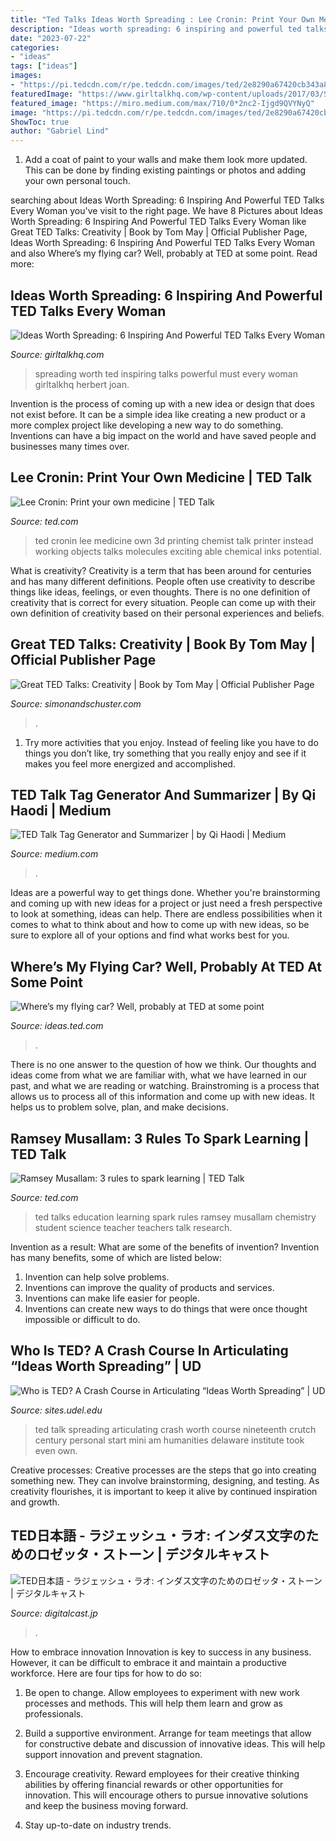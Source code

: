 ```yaml
---
title: "Ted Talks Ideas Worth Spreading : Lee Cronin: Print Your Own Medicine"
description: "Ideas worth spreading: 6 inspiring and powerful ted talks every woman"
date: "2023-07-22"
categories:
- "ideas"
tags: ["ideas"]
images:
- "https://pi.tedcdn.com/r/pe.tedcdn.com/images/ted/2e8290a67420cb343a885d088ddd8a40b2716e29_1600x1200.jpg?w=1200"
featuredImage: "https://www.girltalkhq.com/wp-content/uploads/2017/03/Screen-Shot-2017-03-02-at-5.28.23-PM-e1488504568213.png"
featured_image: "https://miro.medium.com/max/710/0*2nc2-Ijgd9QVYNyQ"
image: "https://pi.tedcdn.com/r/pe.tedcdn.com/images/ted/2e8290a67420cb343a885d088ddd8a40b2716e29_1600x1200.jpg?w=1200"
ShowToc: true
author: "Gabriel Lind"
---
```



1. Add a coat of paint to your walls and make them look more updated. This can be done by finding existing paintings or photos and adding your own personal touch. 

	

		
searching about Ideas Worth Spreading: 6 Inspiring And Powerful TED Talks Every Woman you've visit to the right page. We have 8 Pictures about Ideas Worth Spreading: 6 Inspiring And Powerful TED Talks Every Woman like Great TED Talks: Creativity | Book by Tom May | Official Publisher Page, Ideas Worth Spreading: 6 Inspiring And Powerful TED Talks Every Woman and also Where’s my flying car? Well, probably at TED at some point. Read more:
		
    
## Ideas Worth Spreading: 6 Inspiring And Powerful TED Talks Every Woman

<img loading=lazy src="https://www.girltalkhq.com/wp-content/uploads/2017/03/Screen-Shot-2017-03-02-at-5.28.23-PM-e1488504568213.png" onerror="this.onerror=null;this.src='https://tse3.mm.bing.net/th?id=OIP.SKje_BO_9mYkezJ9aHwjtwHaEY&amp;pid=15.1';" alt="Ideas Worth Spreading: 6 Inspiring And Powerful TED Talks Every Woman">

_Source: girltalkhq.com_

>spreading worth ted inspiring talks powerful must every woman girltalkhq herbert joan. 

	

Invention is the process of coming up with a new idea or design that does not exist before. It can be a simple idea like creating a new product or a more complex project like developing a new way to do something. Inventions can have a big impact on the world and have saved people and businesses many times over.

    
## Lee Cronin: Print Your Own Medicine | TED Talk

<img loading=lazy src="https://pi.tedcdn.com/r/pe.tedcdn.com/images/ted/d6b7bdd5b7a67e79bf003753a9b550c4fae59531_1600x1200.jpg?w=1200" onerror="this.onerror=null;this.src='https://tse2.mm.bing.net/th?id=OIP.OEoBWRJrBd8HfKIvwX8-wgHaFj&amp;pid=15.1';" alt="Lee Cronin: Print your own medicine | TED Talk">

_Source: ted.com_

>ted cronin lee medicine own 3d printing chemist talk printer instead working objects talks molecules exciting able chemical inks potential. 

	

What is creativity?
Creativity is a term that has been around for centuries and has many different definitions. People often use creativity to describe things like ideas, feelings, or even thoughts. There is no one definition of creativity that is correct for every situation. People can come up with their own definition of creativity based on their personal experiences and beliefs.

    
## Great TED Talks: Creativity | Book By Tom May | Official Publisher Page

<img loading=lazy src="https://d28hgpri8am2if.cloudfront.net/book_images/onix/cvr9781645172154/great-ted-talks-creativity-9781645172154_xlg.jpg" onerror="this.onerror=null;this.src='https://tse3.mm.bing.net/th?id=OIP.Z7x6iAgg3baJCf8s7x6lgQHaKo&amp;pid=15.1';" alt="Great TED Talks: Creativity | Book by Tom May | Official Publisher Page">

_Source: simonandschuster.com_

>. 

	

1. Try more activities that you enjoy. Instead of feeling like you have to do things you don’t like, try something that you really enjoy and see if it makes you feel more energized and accomplished. 

    
## TED Talk Tag Generator And Summarizer | By Qi Haodi | Medium

<img loading=lazy src="https://miro.medium.com/max/710/0*2nc2-Ijgd9QVYNyQ" onerror="this.onerror=null;this.src='https://tse4.mm.bing.net/th?id=OIP.fsaPKDy7SX2Z54QcutPaoAHaDz&amp;pid=15.1';" alt="TED Talk Tag Generator and Summarizer | by Qi Haodi | Medium">

_Source: medium.com_

>. 

	

Ideas are a powerful way to get things done. Whether you're brainstorming and coming up with new ideas for a project or just need a fresh perspective to look at something, ideas can help. There are endless possibilities when it comes to what to think about and how to come up with new ideas, so be sure to explore all of your options and find what works best for you.

    
## Where’s My Flying Car? Well, Probably At TED At Some Point

<img loading=lazy src="https://ideas.ted.com/wp-content/uploads/sites/3/2014/10/flyingcarfeatured1.jpg" onerror="this.onerror=null;this.src='https://tse4.mm.bing.net/th?id=OIP.SHQlMYBilumLmP677aspQAHaEc&amp;pid=15.1';" alt="Where’s my flying car? Well, probably at TED at some point">

_Source: ideas.ted.com_

>. 

	

There is no one answer to the question of how we think. Our thoughts and ideas come from what we are familiar with, what we have learned in our past, and what we are reading or watching. Brainstroming is a process that allows us to process all of this information and come up with new ideas. It helps us to problem solve, plan, and make decisions.

    
## Ramsey Musallam: 3 Rules To Spark Learning | TED Talk

<img loading=lazy src="https://pi.tedcdn.com/r/pe.tedcdn.com/images/ted/2e8290a67420cb343a885d088ddd8a40b2716e29_1600x1200.jpg?w=1200" onerror="this.onerror=null;this.src='https://tse2.mm.bing.net/th?id=OIP.FZdV9hW0k1UJcs7GCgEODwHaFj&amp;pid=15.1';" alt="Ramsey Musallam: 3 rules to spark learning | TED Talk">

_Source: ted.com_

>ted talks education learning spark rules ramsey musallam chemistry student science teacher teachers talk research. 

	

Invention as a result: What are some of the benefits of invention?
Invention has many benefits, some of which are listed below: 
1. Invention can help solve problems. 
2. Inventions can improve the quality of products and services. 
3. Inventions can make life easier for people. 
4. Inventions can create new ways to do things that were once thought impossible or difficult to do.

    
## Who Is TED? A Crash Course In Articulating “Ideas Worth Spreading” | UD

<img loading=lazy src="http://sites.udel.edu/amciv-blog/files/2013/08/Ted-Talk-photo-cropped.jpg" onerror="this.onerror=null;this.src='https://tse3.mm.bing.net/th?id=OIP.oS-x7jYv8fmfJvXq3qiitwHaHZ&amp;pid=15.1';" alt="Who is TED? A Crash Course in Articulating “Ideas Worth Spreading” | UD">

_Source: sites.udel.edu_

>ted talk spreading articulating crash worth course nineteenth crutch century personal start mini am humanities delaware institute took even own. 

	

Creative processes:
Creative processes are the steps that go into creating something new. They can involve brainstorming, designing, and testing. As creativity flourishes, it is important to keep it alive by continued inspiration and growth.

    
## TED日本語 - ラジェッシュ・ラオ: インダス文字のためのロゼッタ・ストーン | デジタルキャスト

<img loading=lazy src="https://digitalcast.jp/video/dcm02/ted/kwYxHPXIaao/img01/th_m0.jpg" onerror="this.onerror=null;this.src='https://tse2.mm.bing.net/th?id=OIP.OZ32l6yOVXr-cg2m861nowHaFj&amp;pid=15.1';" alt="TED日本語 - ラジェッシュ・ラオ: インダス文字のためのロゼッタ・ストーン | デジタルキャスト">

_Source: digitalcast.jp_

>. 

	

How to embrace innovation
Innovation is key to success in any business. However, it can be difficult to embrace it and maintain a productive workforce. Here are four tips for how to do so:
1) Be open to change. Allow employees to experiment with new work processes and methods. This will help them learn and grow as professionals.

2) Build a supportive environment. Arrange for team meetings that allow for constructive debate and discussion of innovative ideas. This will help support innovation and prevent stagnation.

3) Encourage creativity. Reward employees for their creative thinking abilities by offering financial rewards or other opportunities for innovation. This will encourage others to pursue innovative solutions and keep the business moving forward.

4) Stay up-to-date on industry trends.


